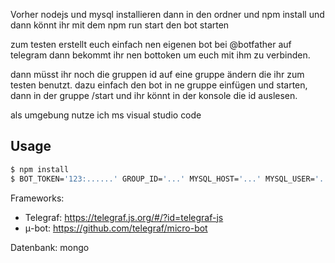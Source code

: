 
Vorher nodejs und mysql installieren
dann in den ordner und npm install und dann könnt ihr mit dem npm run start den bot starten

zum testen erstellt euch einfach nen eigenen bot bei @botfather auf telegram dann bekommt ihr nen bottoken um euch mit ihm zu verbinden.

dann müsst ihr noch die gruppen id auf eine gruppe ändern die ihr zum testen benutzt. dazu einfach den bot in ne gruppe einfügen und starten, dann in der gruppe /start und ihr könnt in der konsole die id auslesen.

als umgebung nutze ich ms visual studio code

## Usage

```sh
$ npm install
$ BOT_TOKEN='123:......' GROUP_ID='...' MYSQL_HOST='...' MYSQL_USER='...' MYSQL_PASSWORD='...' MYSQL_DB='...' npm run start
```

Frameworks:
 -  Telegraf:   https://telegraf.js.org/#/?id=telegraf-js  
 -  μ-bot:      https://github.com/telegraf/micro-bot  

Datenbank:  mongo
